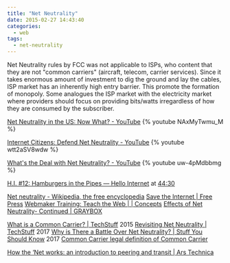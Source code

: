 ```yaml
---
title: "Net Neutrality"
date: 2015-02-27 14:43:40
categories:
  - web
tags:
  - net-neutrality
---
```


Net Neutrality rules by FCC was not applicable to ISPs, who content that they are not "common carriers" (aircraft, telecom, carrier services).
Since it takes enormous amount of investment to dig the ground and lay the cables, ISP market has an inherently high entry barrier. This promote the formation of monopoly.
Some analogues the ISP market with the electricity market where providers should focus on providing bits/watts irregardless of how they are consumed by the subscriber.

[Net Neutrality in the US: Now What? - YouTube](https://www.youtube.com/watch?v=NAxMyTwmu_M)
{% youtube NAxMyTwmu_M %}

[Internet Citizens: Defend Net Neutrality - YouTube](https://www.youtube.com/watch?v=wtt2aSV8wdw)
{% youtube wtt2aSV8wdw %}

[What's the Deal with Net Neutrality? - YouTube](https://www.youtube.com/watch?v=uw-4pMdbbmg)
{% youtube uw-4pMdbbmg %}

[H.I. #12: Hamburgers in the Pipes — Hello Internet](http://www.hellointernet.fm/podcast/12) at [44:30](https://youtu.be/C2k6Ui70sMY?t=2671)

[Net neutrality - Wikipedia, the free encyclopedia](http://en.wikipedia.org/wiki/Net_neutrality)
[Save the Internet | Free Press](http://www.savetheinternet.com/sti-home)
[Webmaker Training: Teach the Web | | Concepts](https://training.webmakerprototypes.org/en/net-neutrality/concepts/)
[Effects of Net Neutrality- Continued | GRAYBOX](https://graybox.co/knowledge/blog/effects-of-net-neutrality-continued)

[What is a Common Carrier? | TechStuff](https://shows.howstuffworks.com/techstuff/what-is-a-common-carrier.htm) 2015
[Revisiting Net Neutrality | TechStuff](https://shows.howstuffworks.com/techstuff/revisiting-net-neutrality.htm) 2017
[Why is There a Battle Over Net Neutrality? | Stuff You Should Know](https://www.stuffyoushouldknow.com/podcasts/why-battle-over-net-neutrality.htm) 2017
[Common Carrier legal definition of Common Carrier](http://legal-dictionary.thefreedictionary.com/Common+Carrier)

[How the ‘Net works: an introduction to peering and transit | Ars Technica](https://arstechnica.com/features/2008/09/peering-and-transit/)
